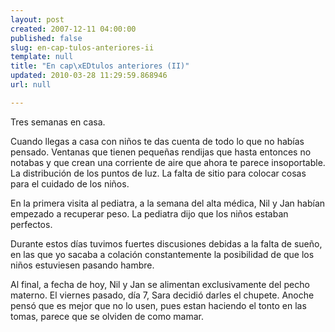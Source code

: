 ```yaml
---
layout: post
created: 2007-12-11 04:00:00
published: false
slug: en-cap-tulos-anteriores-ii
template: null
title: "En cap\xEDtulos anteriores (II)"
updated: 2010-03-28 11:29:59.868946
url: null

---
```


Tres semanas en casa.

Cuando llegas a casa con niños te das cuenta de todo lo que no habías pensado.
Ventanas que tienen pequeñas rendijas que hasta entonces no notabas y que crean una corriente de aire que ahora te parece insoportable. La distribución de los puntos de luz. La falta de sitio para colocar cosas para el cuidado de los niños.

En la primera visita al pediatra, a la semana del alta médica, Nil y Jan habían empezado a recuperar peso. La pediatra dijo que los niños estaban perfectos.

Durante estos días tuvimos fuertes discusiones debidas a la falta de sueño, en las que yo sacaba a colación constantemente la posibilidad de que los niños estuviesen pasando hambre.

Al final, a fecha de hoy, Nil y Jan se alimentan exclusivamente del pecho materno. El viernes pasado, día 7, Sara decidió darles el chupete. Anoche pensó que es mejor que no lo usen, pues estan haciendo el tonto en las tomas, parece que se olviden de como mamar.
